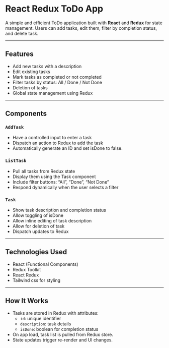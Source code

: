 # React Redux ToDo App

A simple and efficient ToDo application built with **React** and **Redux** for state management. Users can add tasks, edit them, filter by completion status, and delete task.

---

## Features

- Add new tasks with a description
- Edit existing tasks
- Mark tasks as completed or not completed
- Filter tasks by status: All / Done / Not Done
- Deletion of tasks
- Global state management using Redux

---

## Components

### `AddTask`
- Have a controlled input to enter a task
- Dispatch an action to Redux to add the task
- Automatically generate an ID and set isDone to false.

### `ListTask`
- Pull all tasks from Redux state
- Display them using the Task component
- Include filter buttons: “All”, “Done”, “Not Done”
- Respond dynamically when the user selects a filter


### `Task`
- Show task description and completion status
- Allow toggling of isDone
- Allow inline editing of task description
- Allow for deletion of task
- Dispatch updates to Redux


---

## Technologies Used

- React (Functional Components)
- Redux Toolkit
- React Redux
- Tailwind css for styling

---

## How It Works

- Tasks are stored in Redux with attributes:
  - `id`: unique identifier
  - `description`: task details
  - `isDone`: boolean for completion status
- On app load, task list is pulled from Redux store.
- State updates trigger re-render and UI changes.

